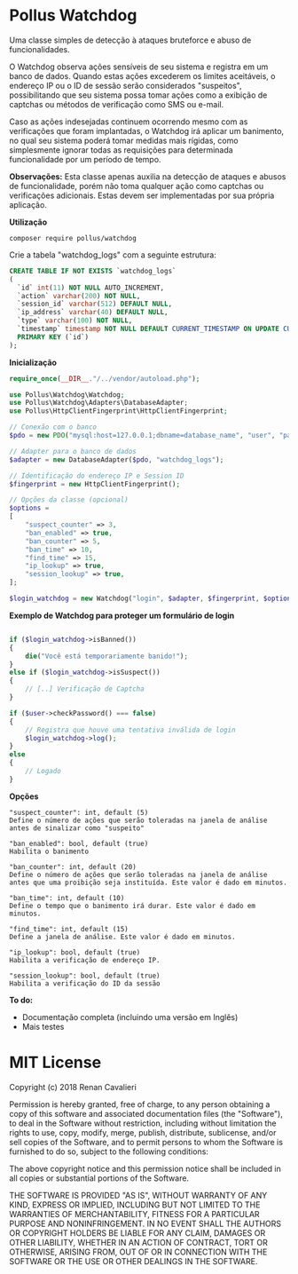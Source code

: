
# Pollus Watchdog
Uma classe simples de detecção à ataques bruteforce e abuso de funcionalidades.

O Watchdog observa ações sensíveis de seu sistema e registra em um banco de dados. Quando estas ações excederem os limites aceitáveis, o endereço IP ou o ID de sessão serão considerados "suspeitos", possibilitando que seu sistema possa tomar ações como a exibição de captchas ou métodos de verificação como SMS ou e-mail.

Caso as ações indesejadas continuem ocorrendo mesmo com as verificações que foram implantadas, o Watchdog irá aplicar um banimento, no qual seu sistema poderá tomar medidas mais rígidas, como simplesmente ignorar todas as requisições para determinada funcionalidade por um período de tempo.

**Observações:** Esta classe apenas auxilia na detecção de ataques e abusos de funcionalidade, porém não toma qualquer ação como captchas ou verificações adicionais. Estas devem ser implementadas por sua própria aplicação.

**Utilização**

    composer require pollus/watchdog

Crie a tabela "watchdog_logs" com a seguinte estrutura:

```sql
CREATE TABLE IF NOT EXISTS `watchdog_logs` 
(
  `id` int(11) NOT NULL AUTO_INCREMENT,
  `action` varchar(200) NOT NULL,
  `session_id` varchar(512) DEFAULT NULL,
  `ip_address` varchar(40) DEFAULT NULL,
  `type` varchar(100) NOT NULL,
  `timestamp` timestamp NOT NULL DEFAULT CURRENT_TIMESTAMP ON UPDATE CURRENT_TIMESTAMP,
  PRIMARY KEY (`id`)
);
```

**Inicialização**

```php
require_once(__DIR__."/../vendor/autoload.php");

use Pollus\Watchdog\Watchdog;
use Pollus\Watchdog\Adapters\DatabaseAdapter;
use Pollus\HttpClientFingerprint\HttpClientFingerprint;

// Conexão com o banco
$pdo = new PDO("mysql:host=127.0.0.1;dbname=database_name", "user", "password");

// Adapter para o banco de dados
$adapter = new DatabaseAdapter($pdo, "watchdog_logs");

// Identificação do endereço IP e Session ID
$fingerprint = new HttpClientFingerprint();

// Opções da classe (opcional)
$options = 
[
    "suspect_counter" => 3,
    "ban_enabled" => true,
    "ban_counter" => 5,
    "ban_time" => 10,
    "find_time" => 15,
    "ip_lookup" => true,
    "session_lookup" => true,
];

$login_watchdog = new Watchdog("login", $adapter, $fingerprint, $options);
```

**Exemplo de Watchdog para proteger um formulário de login**

```php

if ($login_watchdog->isBanned())
{
    die("Você está temporariamente banido!");
}
else if ($login_watchdog->isSuspect())
{
    // [..] Verificação de Captcha
}

if ($user->checkPassword() === false)
{
    // Registra que houve uma tentativa inválida de login
    $login_watchdog->log();
}
else
{
    // Logado
}
```

**Opções**
    
    "suspect_counter": int, default (5)
    Define o número de ações que serão toleradas na janela de análise antes de sinalizar como "suspeito"

    "ban_enabled": bool, default (true)
    Habilita o banimento

    "ban_counter": int, default (20)
    Define o número de ações que serão toleradas na janela de análise antes que uma proibição seja instituída. Este valor é dado em minutos.

    "ban_time": int, default (10)
    Define o tempo que o banimento irá durar. Este valor é dado em minutos.

    "find_time": int, default (15)
    Define a janela de análise. Este valor é dado em minutos.

    "ip_lookup": bool, default (true)
    Habilita a verificação de endereço IP.

    "session_lookup": bool, default (true)
    Habilita a verificação do ID da sessão

**To do:**
- Documentação completa (incluindo uma versão em Inglês)
- Mais testes

# MIT License

Copyright (c) 2018 Renan Cavalieri

Permission is hereby granted, free of charge, to any person obtaining a copy of this software and associated documentation files (the "Software"), to deal in the Software without restriction, including without limitation the rights to use, copy, modify, merge, publish, distribute, sublicense, and/or sell copies of the Software, and to permit persons to whom the Software is furnished to do so, subject to the following conditions:

The above copyright notice and this permission notice shall be included in all copies or substantial portions of the Software.

THE SOFTWARE IS PROVIDED "AS IS", WITHOUT WARRANTY OF ANY KIND, EXPRESS OR IMPLIED, INCLUDING BUT NOT LIMITED TO THE WARRANTIES OF MERCHANTABILITY, FITNESS FOR A PARTICULAR PURPOSE AND NONINFRINGEMENT. IN NO EVENT SHALL THE AUTHORS OR COPYRIGHT HOLDERS BE LIABLE FOR ANY CLAIM, DAMAGES OR OTHER LIABILITY, WHETHER IN AN ACTION OF CONTRACT, TORT OR OTHERWISE, ARISING FROM, OUT OF OR IN CONNECTION WITH THE SOFTWARE OR THE USE OR OTHER DEALINGS IN THE SOFTWARE.
